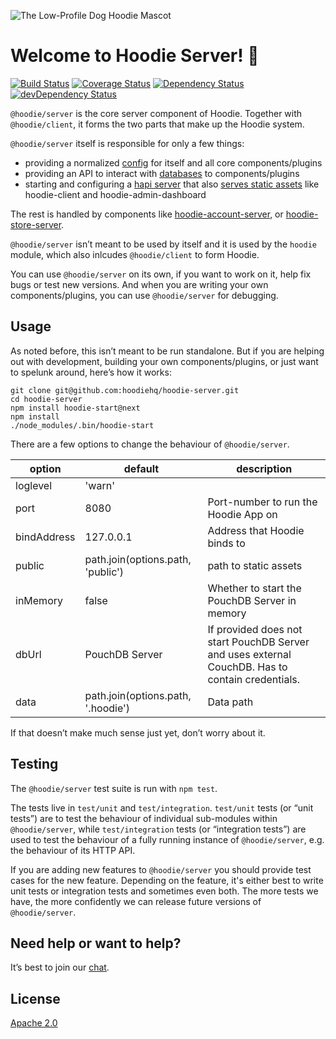 ![The Low-Profile Dog Hoodie Mascot](https://avatars1.githubusercontent.com/u/1888826?v=3&s=200)

# Welcome to Hoodie Server! 🎉

[![Build Status](https://travis-ci.org/hoodiehq/hoodie-server.svg?branch=next)](https://travis-ci.org/hoodiehq/hoodie-server)
[![Coverage Status](https://coveralls.io/repos/hoodiehq/hoodie-server/badge.svg?branch=next&service=github)](https://coveralls.io/github/hoodiehq/hoodie-server?branch=next)
[![Dependency Status](https://david-dm.org/hoodiehq/hoodie-server/next.svg)](https://david-dm.org/hoodiehq/hoodie-server/next)
[![devDependency Status](https://david-dm.org/hoodiehq/hoodie-server/next/dev-status.svg)](https://david-dm.org/hoodiehq/hoodie-server/next#info=dependencies)


`@hoodie/server` is the core server component of Hoodie. Together with `@hoodie/client`, it forms the two parts that make up the Hoodie system.

`@hoodie/server` itself is responsible for only a few things:

- providing a normalized [config](lib/config.js) for itself and all core components/plugins
- providing an API to interact with [databases](lib/database.js) to components/plugins
- starting and configuring a [hapi server](lib/hapi.js) that also [serves static assets](lib/public.js) like hoodie-client and hoodie-admin-dashboard

The rest is handled by components like [hoodie-account-server](https://github.com/hoodiehq/hoodie-account-server), or [hoodie-store-server](https://github.com/hoodiehq/hoodie-store-server).

`@hoodie/server` isn’t meant to be used by itself and it is used by the `hoodie` module, which also inlcudes `@hoodie/client` to form Hoodie.

You can use `@hoodie/server` on its own, if you want to work on it, help fix bugs or test new versions. And when you are writing your own components/plugins, you can use `@hoodie/server` for debugging.

## Usage

As noted before, this isn’t meant to be run standalone. But if you are helping out with development, building your own components/plugins, or just want to spelunk around, here’s how it works:

```
git clone git@github.com:hoodiehq/hoodie-server.git
cd hoodie-server
npm install hoodie-start@next
npm install
./node_modules/.bin/hoodie-start
```

There are a few options to change the behaviour of `@hoodie/server`.

option        | default                            | description
------------- | ---------------------------------- | -------------
loglevel      | 'warn'                             |
port          | 8080                               | Port-number to run the Hoodie App on
bindAddress   | 127.0.0.1                          | Address that Hoodie binds to
public        | path.join(options.path, 'public')  | path to static assets
inMemory      | false                              | Whether to start the PouchDB Server in memory
dbUrl         | PouchDB Server                     | If provided does not start PouchDB Server and uses external CouchDB. Has to contain credentials.
data          | path.join(options.path, '.hoodie') | Data path

If that doesn’t make much sense just yet, don’t worry about it.

## Testing

The `@hoodie/server` test suite is run with `npm test`.

The tests live in `test/unit` and `test/integration`. `test/unit` tests (or “unit tests”) are to test the behaviour of individual sub-modules within `@hoodie/server`, while `test/integration` tests (or “integration tests”) are used to test the behaviour of a fully running instance of `@hoodie/server`, e.g. the behaviour of its HTTP API.

If you are adding new features to `@hoodie/server` you should provide test cases for the new feature. Depending on the feature, it's either best to write unit tests or integration tests and sometimes even both. The more tests we have, the more confidently we can release future versions of `@hoodie/server`.

## Need help or want to help?

It’s best to join our [chat](http://hood.ie/chat/).

## License

[Apache 2.0](http://www.apache.org/licenses/LICENSE-2.0)
